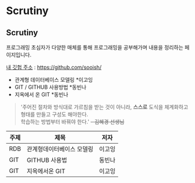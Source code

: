 # Scrutiny
## Scrutiny

프로그래밍 초심자가 다양한 매체를 통해 프로그래밍을 공부해가며 내용을 정리하는 페이지입니다.

[내 깃헙 주소](https://github.com/sooish/) : https://github.com/sooish/

* 관계형 데이터베이스 모델링 
  *이고잉 
* GIT / GITHUB 사용방법 
  *동빈나
 * 지옥에서 온 GIT
   *동빈나  
>  '주어진 절차와 방식대로 가르침을 받는 것이 아니라, **스스로** 도식을 체계화하고 형태를 만들고 구성도 해야한다.      
학습하는 방법부터 바꿔야 한다.' ~~- 김혜경 선생님~~ 


주제|제목|저자
---|---|---|
RDB|관계형데이터베이스 모델링|이고잉|
GIT|GITHUB 사용법|동빈나|
GIT|지옥에서온 GIT| 이고잉|

